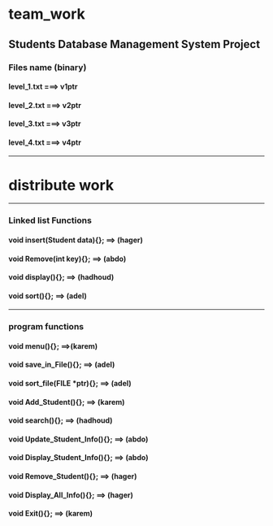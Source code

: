 # team_work
Students Database Management System Project
--------------------------------------------------------

### Files name (binary) 

#### level_1.txt ===> v1ptr
#### level_2.txt ===> v2ptr
#### level_3.txt ===> v3ptr
#### level_4.txt ===> v4ptr

--------------------------------

# distribute work
--------------------------------------
### Linked list Functions

#### void insert(Student data){}; ==> (hager)
#### void Remove(int key){}; ==> (abdo)
#### void display(){}; ==> (hadhoud)
#### void sort(){}; ==> (adel)

-------------------------------------------
### program functions

#### void menu(){}; ==>(karem)
#### void save_in_File(){}; ==> (adel)
#### void sort_file(FILE *ptr){}; ==> (adel)
#### void Add_Student(){}; ==> (karem)
#### void search(){}; ==> (hadhoud)
#### void Update_Student_Info(){}; ==> (abdo)
#### void Display_Student_Info(){}; ==> (abdo)
#### void Remove_Student(){}; ==> (hager)
#### void Display_All_Info(){}; ==> (hager)
#### void Exit(){}; ==> (karem)
